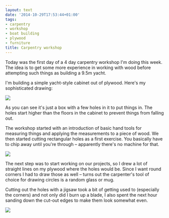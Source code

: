 ```yaml
---
layout: text
date: '2014-10-29T17:53:44+01:00'
tags:
- carpentry
- workshop
- boat building
- plywood
- furniture
title: Carpentry workshop
---
```

Today was the first day of a 4 day carpentry workshop I'm doing this week. The idea is to get some more experience in working with wood before attempting such things as building a 9.5m yacht.

I'm building a simple yacht-style cabinet out of plywood. Here's my sophisticated drawing:

![](https://31.media.tumblr.com/6da0b0e4458ec12c9ef5856504812d84/tumblr_inline_ne7tiyVtVB1qcydz0.jpg)

As you can see it's just a box with a few holes in it to put things in. The holes start higher than the floors in the cabinet to prevent things from falling out.

The workshop started with an introduction of basic hand tools for measuring things and applying the measurements to a piece of wood. We then started cutting rectangular holes as a first exercise. You basically have to chip away until you're through – apparently there's no machine for that.

![](https://31.media.tumblr.com/dd7e76113779ec5fa7d42530a871f557/tumblr_inline_ne68xpacvT1qcydz0.jpg)

The next step was to start working on our projects, so I drew a lot of straight lines on my plywood where the holes would be. Since I want round corners I had to draw those as well – turns out the carpenter's tool of choice for drawing circles is a random glass or mug.

Cutting out the holes with a jigsaw took a bit of getting used to (especially the corners) and not only did I burn up a blade, I also spent the next hour sanding down the cut-out edges to make them look somewhat even.

![](https://31.media.tumblr.com/f449580e2c1b34cc79937697083fc49f/tumblr_inline_ne68x9EaGo1qcydz0.jpg)
